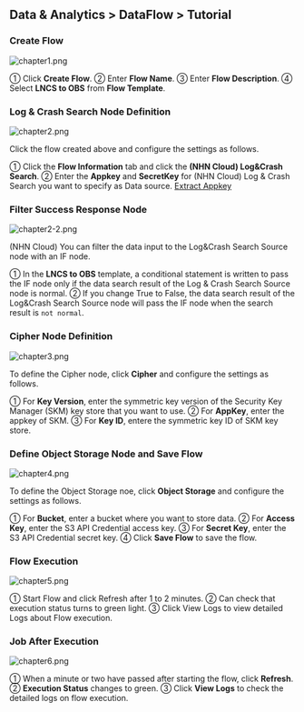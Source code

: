 ## Data & Analytics > DataFlow > Tutorial

### Create Flow 

![chapter1.png](http://static.toastoven.net/prod_dataflow/ko/tutorial/chapter1_v2.png)

① Click **Create Flow**.
② Enter **Flow Name**.
③ Enter **Flow Description**.
④ Select **LNCS to OBS** from **Flow Template**. 

### Log & Crash Search Node Definition 

![chapter2.png](http://static.toastoven.net/prod_dataflow/ko/tutorial/chapter2_v2.png)

Click the flow created above and configure the settings as follows.

① Click the **Flow Information** tab and click the **(NHN Cloud) Log&Crash Search**.
② Enter the **Appkey** and **SecretKey** for (NHN Cloud) Log & Crash Search you want to specify as Data source. [Extract Appkey](https://docs.toast.com/ko/Data%20&%20Analytics/Log%20&%20Crash%20Search/ko/console-guide/#appkey)

### Filter Success Response Node

![chapter2-2.png](http://static.toastoven.net/prod_dataflow/ko/tutorial/chapter2-2_v2.png)

(NHN Cloud) You can filter the data input to the Log&Crash Search Source node with an IF node.

① In the **LNCS to OBS** template, a conditional statement is written to pass the IF node only if the data search result of the Log & Crash Search Source node is normal.
② If you change True to False, the data search result of the Log&Crash Search Source node will pass the IF node when the search result is `not normal`.

### Cipher Node Definition

![chapter3.png](http://static.toastoven.net/prod_dataflow/en/tutorial/chapter3_v2.png)

To define the Cipher node, click **Cipher** and configure the settings as follows.

① For **Key Version**, enter the symmetric key version of the Security Key Manager (SKM) key store that you want to use.
② For **AppKey**, enter the appkey of SKM.
③ For **Key ID**, entere the symmetric key ID of SKM key store.

### Define Object Storage Node and Save Flow 

![chapter4.png](http://static.toastoven.net/prod_dataflow/en/tutorial/chapter4_v2.png)

To define the Object Storage noe, click **Object Storage** and configure the settings as follows.

① For **Bucket**, enter a bucket where you want to store data.
② For **Access Key**, enter the S3 API Credential access key.
③ For **Secret Key**, enter the S3 API Credential secret key.
④ Click **Save Flow** to save the flow.

### Flow Execution

![chapter5.png](http://static.toastoven.net/prod_dataflow/en/tutorial/chapter5_v2.png)

① Start Flow and click Refresh after 1 to 2 minutes.
② Can check that execution status turns to green light.
③ Click View Logs to view detailed Logs about Flow execution.

### Job After Execution

![chapter6.png](http://static.toastoven.net/prod_dataflow/en/tutorial/chapter6_v2.png)

① When a minute or two have passed after starting the flow, click **Refresh**.
② **Execution Status** changes to green.
③ Click **View Logs** to check the detailed logs on flow execution.